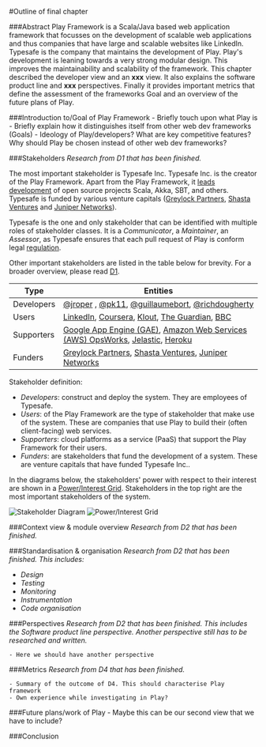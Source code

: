 <!---
The outline should consist of:

A 100 word abstract summarizing your chapter. ~Done
A table of contents for your chapter ~ Partly done
A plan of < 1 page explaining:
- which research on your chapter has finished (deliverables D1-D4 and maybe more) ~Done.
- which research on your chapter still needs to be done (maybe a pull request / contribution, an additional view/perspective, an interview) ~ Partly Done.
- a status per section in your table of contents indicating what still needs to be written / how far you are.
- A first version of your chapter reflecting the current status.
--->

#Outline of final chapter

###Abstract
Play Framework is a Scala/Java based web application framework that focusses on the development of scalable web applications and thus companies that have large and scalable websites like LinkedIn. 
Typesafe is the company that maintains the development of Play. 
Play's development is leaning towards a very strong modular design. 
This improves the maintainability and scalability of the framework. 
This chapter described the developer view and an **xxx** view. 
It also explains the software product line and **xxx** perspectives. 
Finally it provides important metrics that define the assessment of the frameworks Goal and an overview of the future plans of Play.

###Introduction to/Goal of Play Framework
	- Briefly touch upon what Play is
	- Briefly explain how it distinguishes itself from other web dev frameworks (Goals)
	- Ideology of Play/developers? What are key competitive features? Why should Play be chosen instead of other web dev frameworks?
	
###Stakeholders
_Research from D1 that has been finished._

The most important stakeholder is Typesafe Inc. Typesafe Inc. is the creator of the Play Framework. Apart from the Play Framework, it [leads development](http://typesafe.com/products/typesafe-reactive-platform) of open source projects Scala, Akka, SBT, and others. Typesafe is funded by various venture capitals ([Greylock Partners](http://www.greylock.com), [Shasta Ventures](http://www.shastaventures.com) and [Juniper Networks](http://www.juniper.net/us/en/homepage-campaign.page)).

Typesafe is the one and only stakeholder that can be identified with multiple roles of stakeholder classes. It is a *Communicator*, a *Maintainer*, an *Assessor*, as Typesafe ensures that each pull request of Play is conform legal [regulation](http://www.typesafe.com/contribute/cla).

Other important stakeholders are listed in the table below for brevity. For a broader overview, please read [D1](./).

| Type | Entities |
|---|---|
| Developers | [@jroper](https://github.com/jroper) , [@pk11](https://github.com/pk11), [@guillaumebort](https://github.com/guillaumebort), [@richdougherty](https://github.com/richdougherty) |
| Users | [LinkedIn](https://www.linkedin.com), [Coursera](https://www.coursera.org), [Klout](https://klout.com/home), [The Guardian](http://www.theguardian.com/uk), [BBC](http://www.bbc.com) |
| Supporters | [Google App Engine (GAE)](https://cloud.google.com/appengine/docs), [Amazon Web Services (AWS) OpsWorks](http://aws.amazon.com/opsworks/), [Jelastic](http://jelastic.com), [Heroku](https://www.heroku.com) |
| Funders | [Greylock Partners](http://www.greylock.com), [Shasta Ventures](http://www.shastaventures.com), [Juniper Networks](http://www.juniper.net/us/en/homepage-campaign.page) |

Stakeholder definition:

* _Developers_: construct and deploy the system. They are employees of Typesafe.
* _Users_: of the Play Framework are the type of stakeholder that make use of the system. These are companies that use Play to build their (often client-facing) web services.
* _Supporters_: cloud platforms as a service (PaaS) that support the Play Framework for their users. 
* _Funders_: are stakeholders that fund the development of a system. These are venture capitals that have funded Typesafe Inc..

In the diagrams below, the stakeholders' power with respect to their interest are shown in a [Power/Interest Grid](http://www.mindtools.com/pages/article/newPPM_07.htm). Stakeholders in the top right are the most important stakeholders of the system.

![Stakeholder Diagram](https://cloud.githubusercontent.com/assets/791189/6330391/19e5d764-bb78-11e4-92f2-2a527f6a229c.png)
![Power/Interest Grid](https://cloud.githubusercontent.com/assets/791189/6330393/1ce56cea-bb78-11e4-863f-e839c2763f02.png)




###Context view & module overview
_Research from D2 that has been finished._

###Standardisation & organisation
_Research from D2 that has been finished. This includes:_

* _Design_
* _Testing_
* _Monitoring_
* _Instrumentation_
* _Code organisation_

###Perspectives
_Research from D2 that has been finished._
_This includes the Software product line perspective._
_Another perspective still has to be researched and written._

	- Here we should have another perspective

###Metrics
_Research from D4 that has been finished._

	- Summary of the outcome of D4. This should characterise Play framework
	- Own experience while investigating in Play?
	
###Future plans/work of Play
	- Maybe this can be our second view that we have to include?

###Conclusion



